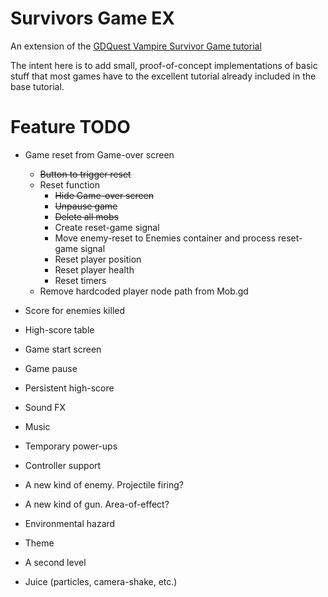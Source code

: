 # Survivors Game EX
An extension of the [GDQuest Vampire Survivor Game tutorial](https://www.youtube.com/watch?v=GwCiGixlqiU)

The intent here is to add small, proof-of-concept implementations of basic stuff that most games
have to the excellent tutorial already included in the base tutorial.

# Feature TODO
* Game reset from Game-over screen
	* ~~Button to trigger reset~~
	* Reset function
		* ~~Hide Game-over screen~~
		* ~~Unpause game~~
		* ~~Delete all mobs~~
		* Create reset-game signal
		* Move enemy-reset to Enemies container and process reset-game signal
		* Reset player position
		* Reset player health
		* Reset timers
	* Remove hardcoded player node path from Mob.gd
	
* Score for enemies killed
* High-score table
* Game start screen
* Game pause
* Persistent high-score
* Sound FX
* Music
* Temporary power-ups
* Controller support
* A new kind of enemy. Projectile firing?
* A new kind of gun. Area-of-effect?
* Environmental hazard
* Theme
* A second level
* Juice (particles, camera-shake, etc.)
